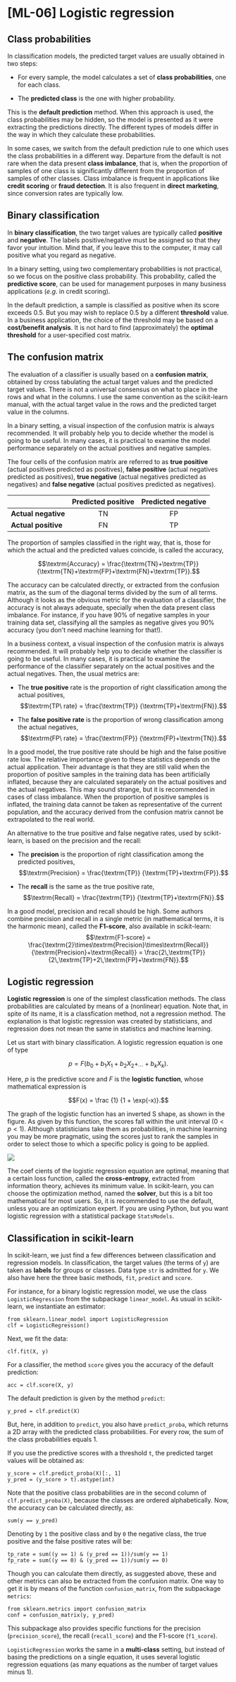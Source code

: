 # [ML-06] Logistic regression

## Class probabilities

In classification models, the predicted target values are usually obtained in two steps:

* For every sample, the model calculates a set of **class probabilities**, one for each class.

* The **predicted class** is the one with higher probability.

This is the **default prediction** method. When this approach is used, the class probabilities may be hidden, so the model is presented as it were extracting the predictions directly. The different types of models differ in the way in which they calculate these probabilities.

In some cases, we switch from the default prediction rule to one which uses the class probabilities in a different way. Departure from the default is not rare when the data present **class imbalance**, that is, when the proportion of samples of one class is significantly different from the proportion of samples of other classes. Class imbalance is frequent in applications like **credit scoring** or **fraud detection**. It is also frequent in **direct marketing**, since conversion rates are typically low.

## Binary classification

In **binary classification**, the two target values are typically called **positive** and **negative**. The labels positive/negative must be assigned so that they favor your intuition. Mind that, if you leave this to the computer, it may call positive what you regard as negative.

In a binary setting, using two complementary probabilities is not practical, so we focus on the positive class probability. This probability, called the **predictive score**, can be used for management purposes in many business applications (*e.g*. in credit scoring).

In the default prediction, a sample is classified as positive when its score exceeds 0.5. But you may wish to replace 0.5 by a different **threshold** value. In a business application, the choice of the threshold may be based on a **cost/benefit analysis**. It is not hard to find (approximately) the **optimal threshold** for a user-specified cost matrix.

## The confusion matrix
The evaluation of a classifier is usually based on a **confusion matrix**, obtained by cross tabulating the actual target values and the predicted target values. There is not a universal consensus on what to place in the rows and what in the columns. I use the same convention as the scikit-learn manual, with the actual target value in the rows and the predicted target value in the columns.

In a binary setting, a visual inspection of the confusion matrix is always recommended. It will probably help you to decide whether the model is going to be useful. In many cases, it is practical to examine the model performance separately on the actual positives and negative samples.

The four cells of the confusion matrix are referred to as **true positive** (actual positives predicted as positives), **false positive** (actual negatives predicted as positives), **true negative** (actual negatives predicted as negatives) and **false negative** (actual positives predicted as negatives).

| | Predicted positive | Predicted negative |
| --- | :---: | :---: |
| **Actual negative** | TN | FP |
| **Actual positive** | FN | TP |

The proportion of samples classified in the right way, that is, those for which the actual and the predicted values coincide, is called the accuracy,

$$\textrm{Accuracy} = \frac{\textrm{TN}+\textrm{TP}} {\textrm{TN}+\textrm{FP}+\textrm{FN}+\textrm{TP}}.$$

The accuracy can be calculated directly, or extracted from the confusion matrix, as the sum of the diagonal terms divided by the sum of all terms. Although it looks as the obvious metric for the evaluation of a classifier, the accuracy is not always adequate, specially when the data present class imbalance. For instance, if you have 90% of negative samples in your training data set, classifying all the samples as negative gives you 90% accuracy (you don't need machine learning for that!).

In a business context, a visual inspection of the confusion matrix is always recommended. It will probably help you to decide whether the classifier is going to be useful. In many cases, it is practical to examine the performance of the classifier separately on the actual positives and the actual negatives. Then, the usual metrics are:

* The **true positive** rate is the proportion of right classification among the actual positives,
$$\textrm{TP\ rate} = \frac{\textrm{TP}} {\textrm{TP}+\textrm{FN}}.$$

* The **false positive rate** is the proportion of wrong classification among the actual negatives,
$$\textrm{FP\ rate} = \frac{\textrm{FP}} {\textrm{FP}+\textrm{TN}}.$$

In a good model, the true positive rate should be high and the false positive rate low. The relative importance given to these statistics depends on the actual application. Their advantage is that they are still valid when the proportion of positive samples in the training data has been artificially inflated, because they are calculated separately on the actual positives and the actual negatives. This may sound strange, but it is recommended in cases of class imbalance. When the proportion of positive samples is inflated, the training data cannot be taken as representative of the current population, and the accuracy derived from the confusion matrix cannot be extrapolated to the real world.

An alternative to the true positive and false negative rates, used by scikit-learn, is based on the precision and the recall:

* The **precision** is the proportion of right classification among the predicted positives,
$$\textrm{Precision} = \frac{\textrm{TP}} {\textrm{TP}+\textrm{FP}}.$$

* The **recall** is the same as the true positive rate,
$$\textrm{Recall} = \frac{\textrm{TP}} {\textrm{TP}+\textrm{FN}}.$$

In a good model, precision and recall should be high. Some authors combine precision and recall in a single metric (in mathematical terms, it is the harmonic mean), called the **F1-score**, also available in scikit-learn:
$$\textrm{F1-score} = \frac{\textrm{2}\times\textrm{Precision}\times\textrm{Recall}} {\textrm{Precision}+\textrm{Recall}}
= \frac{2\,\textrm{TP}} {2\,\textrm{TP}+2\,\textrm{FP}+\textrm{FN}}.$$

## Logistic regression

**Logistic regression** is one of the simplest classfication methods. The class probabilities are calculated by means of a (nonlinear) equation. Note that, in spite of its name, it is a classfication method, not a regression method. The explanation is that logistic regression was created by statisticians, and regression does not mean the same in statistics and machine learning.

Let us start with binary classification. A logistic regression equation is one of type

$$p = F\big(b_0 + b_1X_1 + b_2X_2 +_ \cdots + b_kX_k\big).$$

Here, $p$ is the predictive score and $F$ is the **logistic function**, whose mathematical expression is

$$F(x) = \frac {1} {1 + \exp(-x)}.$$

The graph of the logistic function has an inverted S shape, as shown in the figure. As given by this function, the scores fall within the unit interval ($0 < p < 1$). Although statisticians take them as probabilities, in machine learning you may be more pragmatic, using the scores just to rank the samples in order to select those to which a specific policy is going to be applied.

![](https://github.com/cinnData/MLearning/blob/main/Figures/fig_6.1.png)

The coef cients of the logistic regression equation are optimal, meaning that a certain loss function, called the **cross-entropy**, extracted from information theory, achieves its minimum value. In scikit-learn, you can choose the optimization method, named the **solver**, but this is a bit too mathematical for most users. So, it is recommended to use the default, unless you are an optimization expert. If you are using Python, but you want logistic regression with a statistical package `StatsModels`.

## Classification in scikit-learn

In scikit-learn, we just find a few differences between classification and regression models. In classification, the target values (the terms of `y`) are taken as **labels** for groups or classes. Data type `str` is admitted for `y`. We also have here the three basic methods, `fit`, `predict` and `score`.

For instance, for a binary logistic regression model, we use the class `LogisticRegression` from the subpackage `linear_model`. As usual in scikit-learn, we instantiate an estimator:

```
from sklearn.linear_model import LogisticRegression
clf = LogisticRegression()
```

Next, we fit the data:

```
clf.fit(X, y)
```

For a classifier, the method `score` gives you the accuracy of the default prediction:

```
acc = clf.score(X, y)
```

The default prediction is given by the method `predict`:

```
y_pred = clf.predict(X)
```

But, here, in addition to `predict`, you also have `predict_proba`, which returns a 2D array with the predicted class probabilities. For every row, the sum of the class probabilities equals 1.

If you use the predictive scores with a threshold `t`, the predicted target values will be obtained as:

```
y_score = clf.predict_proba(X)[:, 1]
y_pred = (y_score > t).astype(int)
```

Note that the positive class probabilities are in the second column of `clf.predict_proba(X)`, because the classes are ordered alphabetically. Now, the accuracy can be calculated directly, as:

```
sum(y == y_pred)
```

Denoting by `1` the positive class and by `0` the negative class, the true positive and the false positive rates will be:

```
tp_rate = sum((y == 1) & (y_pred == 1))/sum(y == 1)
fp_rate = sum((y == 0) & (y_pred == 1))/sum(y == 0)
```

Though you can calculate them directly, as suggested above, these and other metrics can also be extracted from the confusion matrix. One way to get it is by means of the function `confusion_matrix`, from the subpackage `metrics`:

```
from sklearn.metrics import confusion_matrix
conf = confusion_matrix(y, y_pred)
```

This subpackage also provides specific functions for the precision (`precision_score`), the recall (`recall_score`) and the F1-score (`f1_score`).

`LogisticRegression` works the same in a **multi-class** setting, but instead of basing the predictions on a single equation, it uses several logistic regression equations (as many equations as the number of target values minus 1).
